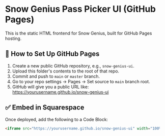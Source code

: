 # Snow Genius Pass Picker UI (GitHub Pages)

This is the static HTML frontend for Snow Genius, built for GitHub Pages hosting.

## 🚀 How to Set Up GitHub Pages

1. Create a new public GitHub repository, e.g., `snow-genius-ui`.
2. Upload this folder's contents to the root of that repo.
3. Commit and push to `main` or `master` branch.
4. Go to your repo settings → Pages → Set source to `main` branch root.
5. GitHub will give you a public URL like:
   https://yourusername.github.io/snow-genius-ui

## ✅ Embed in Squarespace

Once deployed, add the following to a Code Block:

```html
<iframe src="https://yourusername.github.io/snow-genius-ui" width="100%" height="900" style="border:none;"></iframe>
```
